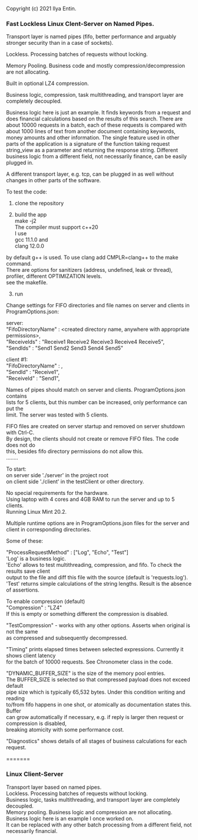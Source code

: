Copyright (c) 2021 Ilya Entin.

### Fast Lockless Linux Clent-Server on Named Pipes.

Transport layer is named pipes (fifo, better performance and arguably stronger security than in a case of sockets).

Lockless. Processing batches of requests without locking.

Memory Pooling. Business code and mostly compression/decompression are not allocating.

Built in optional LZ4 compression.

Business logic, compression, task multithreading, and transport layer are completely decoupled.

Business logic here is just an example. It finds keywords from a request and does financial calculations based on the results of this search. There are about 10000 requests in a batch, each of these requests is compared with about 1000 lines of text from another document containing keywords, money amounts and other information. The single feature used in other parts of the application is a signature of the function taking request string_view as a parameter and returning the response string. Different business logic from a different field, not necessarily finance, can be easily plugged in.

A different transport layer, e.g. tcp, can be plugged in as well without changes in other parts of the software.

To test the code:

1. clone the repository

2. build the app\
make -j2\
The compiler must support c++20\
I use\
gcc  11.1.0 and\
clang 12.0.0

by default g++ is used. To use clang add CMPLR=clang++ to the make command.\
There are options for sanitizers (address, undefined, leak or thread), profiler, different OPTIMIZATION levels.\
see the makefile.

3. run

Change settings for FIFO directories and file names on server and clients in ProgramOptions.json:

server:\
  "FifoDirectoryName" : <created directory name, anywhere with appropriate permissions>,\
  "ReceiveIds" : "Receive1 Receive2 Receive3 Receive4 Receive5",\
  "SendIds" : "Send1 Send2 Send3 Send4 Send5"

client #1:\
  "FifoDirectoryName" : <the same as for the server>,\
  "SendId" : "Receive1",\
  "ReceiveId" : "Send1",

Names of pipes should match on server and clients. ProgramOptions.json contains\
lists for 5 clients, but this number can be increased, only performance can put the\
limit. The server was tested with 5 clients.

FIFO files are created on server startup and removed on server shutdown with Ctrl-C.\
By design, the clients should not create or remove FIFO files. The code does not do\
this, besides fifo directory permissions do not allow this.\
........

To start:\
on server side './server' in the project root\
on client side './client' in the testClient or other directory.

No special requirements for the hardware.\
Using laptop with 4 cores and 4GB RAM to run the server and up to 5 clients.\
Running Linux Mint 20.2.

Multiple runtime options are in ProgramOptions.json files for the server and client
in corresponding directories.

Some of these:

"ProcessRequestMethod" : ["Log", "Echo", "Test"]\
'Log' is a business logic.\
'Echo' allows to test multithreading, compression, and fifo. To check the results save client\
output to the file and diff this file with the source (default is 'requests.log').\
'Test' returns simple calculations of the string lengths. Result is the absence of assertions.

To enable compression (default)\
"Compression" : "LZ4"\
If this is empty or something different the compression is disabled.

"TestCompression" - works with any other options. Asserts when original is not the same\
as compressed and subsequently decompressed.

"Timing" prints elapsed times between selected expressions. Currently it shows client latency\
for the batch of 10000 requests. See Chronometer class in the code.

"DYNAMIC_BUFFER_SIZE" is the size of the memory pool entries.\
The BUFFER_SIZE is selected so that compressed payload does not exceed default\
pipe size which is typically 65,532 bytes. Under this condition writing and reading\
to/from fifo happens in one shot, or atomically as documentation states this. Buffer\
can grow automatically if necessary, e.g. if reply is larger then request or compression is disabled,\
breaking atomicity with some performance cost.

"Diagnostics" shows details of all stages of business calculations for each request.
 
=======
### Linux Client-Server
Transport layer based on named pipes.\
Lockless. Processing batches of requests  without locking.\
Business logic, tasks multithreading, and transport layer are completely decoupled.\
Memory pooling. Business logic and compression are not allocating.\
Business logic here is an example I once worked on.\
It can be replaced with any other batch processing from a different field, not necessarily financial.
